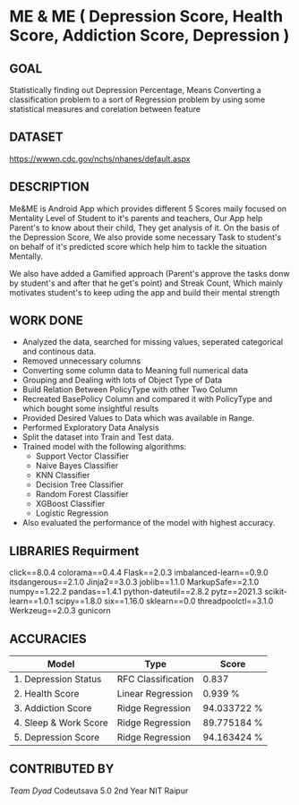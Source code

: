 
  

# ME & ME ( Depression Score, Health Score, Addiction Score, Depression )

  

## GOAL

Statistically finding out Depression Percentage, Means Converting a classification problem to a sort of Regression problem by using some statistical measures and corelation between feature


## DATASET
  
https://wwwn.cdc.gov/nchs/nhanes/default.aspx 

## DESCRIPTION
  
Me&ME is Android App which provides different 5 Scores maily focused on Mentality Level of Student to it's parents and teachers, Our App help Parent's to know about their child, They get analysis of it. On the basis of the Depression Score, We also provide some necessary Task to student's on behalf of it's predicted score which help him to tackle the situation Mentally.

We also have added a Gamified approach (Parent's approve the tasks donw by student's and after that he get's point) and Streak Count, Which mainly motivates student's to keep uding the app and build their mental strength

## WORK DONE

* Analyzed the data, searched for missing values, seperated categorical and continous data.
* Removed unnecessary columns
* Converting some column data to Meaning full numerical data
* Grouping and Dealing with lots of Object Type of Data
* Build Relation Between PolicyType with other Two Column
* Recreated BasePolicy Column and compared it with PolicyType and which bought some insightful results
* Provided Desired Values to Data which was available in Range.
* Performed Exploratory Data Analysis
* Split the dataset into Train and Test data.
* Trained model with the following algorithms:
	* Support Vector Classifier
	* Naive Bayes Classifier
	* KNN Classifier
    * Decision Tree Classifier
    * Random Forest Classifier
    * XGBoost Classifier
    * Logistic Regression
* Also evaluated the performance of the model with highest accuracy.


## LIBRARIES Requirment

click==8.0.4
colorama==0.4.4
Flask==2.0.3
imbalanced-learn==0.9.0
itsdangerous==2.1.0
Jinja2==3.0.3
joblib==1.1.0
MarkupSafe==2.1.0
numpy==1.22.2
pandas==1.4.1
python-dateutil==2.8.2
pytz==2021.3
scikit-learn==1.0.1
scipy==1.8.0
six==1.16.0
sklearn==0.0
threadpoolctl==3.1.0
Werkzeug==2.0.3
gunicorn


  

## ACCURACIES

| **Model**| Type | Score | 
| --- | --- | --- |
|1. Depression Status| RFC Classification | 0.837 |
|2. Health Score | Linear Regression | 0.939 % |
|3. Addiction Score| Ridge Regression | 94.033722 % |
|4. Sleep & Work Score | Ridge Regression | 89.775184 % |
|5. Depression Score | Ridge Regression | 94.163424 % |



## CONTRIBUTED BY

*Team Dyad*
Codeutsava 5.0 
2nd Year NIT Raipur

